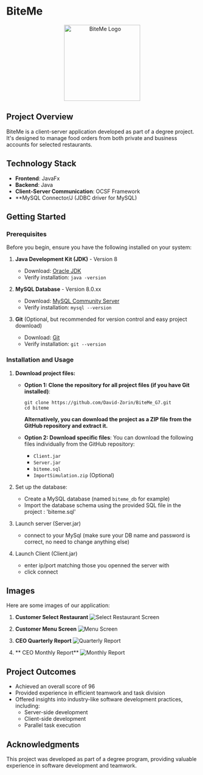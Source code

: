 # BiteMe
<p align="center">
  <img src="https://github.com/user-attachments/assets/3853b632-c2da-4e3f-a768-fbcad23f0120" alt="BiteMe Logo" width="200"/>
</p>

## Project Overview
BiteMe is a client-server application developed as part of a degree project. It's designed to manage food orders from both private and business accounts for selected restaurants.

## Technology Stack
- **Frontend**: JavaFx
- **Backend**: Java
- **Client-Server Communication**: OCSF Framework
- **MySQL Connector/J (JDBC driver for MySQL)

## Getting Started

### Prerequisites

Before you begin, ensure you have the following installed on your system:

1. **Java Development Kit (JDK)** - Version 8
   - Download: [Oracle JDK](https://www.oracle.com/java/technologies/javase-jdk11-downloads.html)
   - Verify installation: `java -version`

2. **MySQL Database** - Version 8.0.xx
   - Download: [MySQL Community Server](https://dev.mysql.com/downloads/mysql/)
   - Verify installation: `mysql --version`

3. **Git** (Optional, but recommended for version control and easy project download)
   - Download: [Git](https://git-scm.com/downloads)
   - Verify installation: `git --version`

### Installation and Usage
1. **Download project files:**

   - **Option 1: Clone the repository for all project files (if you have Git installed)**:
     ```
     git clone https://github.com/David-Zorin/BiteMe_G7.git
     cd biteme
     ```
     **Alternatively, you can download the project as a ZIP file from the GitHub repository and extract it.**
   
   - **Option 2: Download specific files**:
     You can download the following files individually from the GitHub repository:
     - `Client.jar`
     - `Server.jar`
     - `biteme.sql`
     - `ImportSimulation.zip` (Optional)

2. Set up the database:
   - Create a MySQL database (named `biteme_db` for example)
   - Import the database schema using the provided SQL file in the project : 'biteme.sql'

3. Launch server (Server.jar)
   - connect to your MySql (make sure your DB name and password is correct, no need to change anything else)

4. Launch Client (Client.jar)
   - enter ip/port matching those you openned the server with
   - click connect

## Images
Here are some images of our application:

1. **Customer Select Restaurant**
   ![Select Restaurant Screen](https://github.com/user-attachments/assets/bf7c923b-b06e-463d-afc3-0b0da7f3ee4a)

2. **Customer Menu Screen**
   ![Menu Screen](https://github.com/user-attachments/assets/3c8ae75b-c9c1-45e7-983a-4ca943ceb148)

3. **CEO Quarterly Report**
   ![Quarterly Report](https://github.com/user-attachments/assets/7fbc0329-33cb-4b92-a869-fc36268b58ae)

4. ** CEO Monthly Report**
   ![Monthly Report](https://github.com/user-attachments/assets/bfd0bcf4-9e94-442d-882a-3650b5f9dd6d)

## Project Outcomes
- Achieved an overall score of 96
- Provided experience in efficient teamwork and task division
- Offered insights into industry-like software development practices, including:
  - Server-side development
  - Client-side development
  - Parallel task execution

## Acknowledgments
This project was developed as part of a degree program, providing valuable experience in software development and teamwork.
